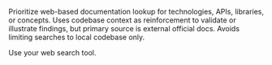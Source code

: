 Prioritize web-based documentation lookup for technologies, APIs, libraries, or concepts. Uses codebase context as reinforcement to validate or illustrate findings, but primary source is external official docs. Avoids limiting searches to local codebase only.

Use your web search tool.